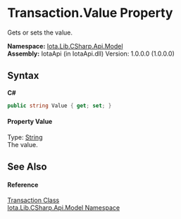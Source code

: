 # Transaction.Value Property 
 

Gets or sets the value.

**Namespace:**&nbsp;<a href="N_Iota_Lib_CSharp_Api_Model">Iota.Lib.CSharp.Api.Model</a><br />**Assembly:**&nbsp;IotaApi (in IotaApi.dll) Version: 1.0.0.0 (1.0.0.0)

## Syntax

**C#**<br />
``` C#
public string Value { get; set; }
```


#### Property Value
Type: <a href="http://msdn2.microsoft.com/en-us/library/s1wwdcbf" target="_blank">String</a><br />The value.

## See Also


#### Reference
<a href="T_Iota_Lib_CSharp_Api_Model_Transaction">Transaction Class</a><br /><a href="N_Iota_Lib_CSharp_Api_Model">Iota.Lib.CSharp.Api.Model Namespace</a><br />